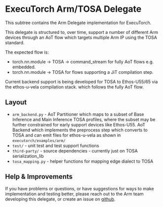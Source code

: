 # ExecuTorch Arm/TOSA Delegate

This subtree contains the Arm Delegate implementation for ExecuTorch.

This delegate is structured to, over time, support a number of different Arm devices
through an AoT flow which targets multiple Arm IP using the TOSA standard.

The expected flow is:
 * torch.nn.module -> TOSA -> command_stream for fully AoT flows e.g. embedded.
 * torch.nn.module -> TOSA for flows supporting a JiT compilation step.

Current backend support is being developed for TOSA to Ethos-U55/65 via the
ethos-u-vela compilation stack. which follows the fully AoT flow.

## Layout
- `arm_backend.py` - AoT Partitioner which maps to a subset of Base Inference and Main Inference TOSA profiles, where the subset may be further constrained for early support devices like Ethos-U55. AoT Backend which implements the preprocess step which converts to TOSA and can emit files for ethos-u-vela as shown in `executorch/examples/arm/`
- `test/` - unit test and test support functions
- `third-party/` - source dependencies - currently just on TOSA serialization_lib
- `tosa_mapping.py` - helper functions for mapping edge dialect to TOSA

## Help & Improvements
If you have problems or questions, or have suggestions for ways to make
implementation and testing better, please reach out to the Arm team developing this delegate, or
create an issue on [github](https://www.github.com/pytorch/executorch/issues).
